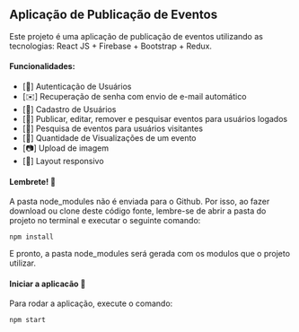 <h2>Aplicação de Publicação de Eventos</h2>

Este projeto é uma aplicação de publicação de eventos utilizando as tecnologias: React JS + Firebase + Bootstrap + Redux. 

<h4>Funcionalidades:</h4>
<ul>
<li>[🔑] Autenticação de Usuários</li>
<li>[✉️] Recuperação de senha com envio de e-mail automático</li>
<li>[👤] Cadastro de Usuários</li>
<li>[📝] Publicar, editar, remover e pesquisar eventos para usuários logados</li>
<li>[🔎] Pesquisa de eventos para usuários visitantes</li>
<li>[👀] Quantidade de Visualizações de um evento</li>
<li>[📷] Upload de imagem</li>
<li>[📲] Layout responsivo</li>
</ul>

<h4>Lembrete! 💭</h4>
<p>A pasta node_modules não é enviada para o Github. Por isso, ao fazer download ou clone deste código fonte, lembre-se de abrir a pasta do projeto no terminal e executar o seguinte comando:</p>

```Linguist
npm install
```

<p>E pronto, a pasta node_modules será gerada com os modulos que o projeto utilizar.</p>

<h4>Iniciar a aplicacão 🏁</h4>

<p>Para rodar a aplicação, execute o comando:</p>

```Linguist
npm start
```
